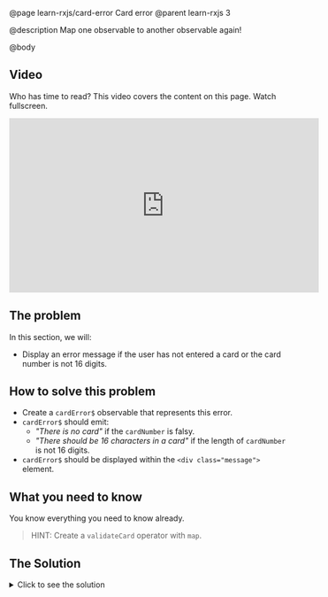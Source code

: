 @page learn-rxjs/card-error Card error
@parent learn-rxjs 3

@description Map one observable to another observable again!

@body

## Video

Who has time to read? This video covers the content on this page. Watch fullscreen.

<iframe width="560" height="315" src="https://www.youtube.com/embed/tjMaxHnrYxw" frameborder="0" allow="accelerometer; autoplay; encrypted-media; gyroscope; picture-in-picture" allowfullscreen></iframe>

## The problem

In this section, we will:

- Display an error message if the user has not entered a card or the card number is not
  16 digits.

## How to solve this problem

- Create a `cardError$` observable that represents this error.
- `cardError$` should emit:
  - _"There is no card"_ if the `cardNumber` is falsy.
  - _"There should be 16 characters in a card"_ if the length of `cardNumber`
    is not 16 digits.
- `cardError$` should be displayed within the `<div class="message">` element.

## What you need to know

You know everything you need to know already.

> HINT: Create a `validateCard` operator with `map`.

## The Solution

<details>
<summary>Click to see the solution</summary>
@sourceref ./3-card-error.html
@codepen
@highlight 22-29,35,61,only
</details>
